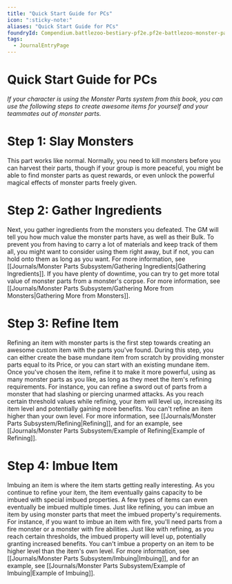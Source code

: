 ```yaml
---
title: "Quick Start Guide for PCs"
icon: ":sticky-note:"
aliases: "Quick Start Guide for PCs"
foundryId: Compendium.battlezoo-bestiary-pf2e.pf2e-battlezoo-monster-parts.JournalEntry.t4kAG04buZGbp5XA.JournalEntryPage.NGletTX69mXnptcw
tags:
  - JournalEntryPage
---
```


# Quick Start Guide for PCs
_If your character is using the Monster Parts system from this book, you can use the following steps to create awesome items for yourself and your teammates out of monster parts._

# Step 1: Slay Monsters

This part works like normal. Normally, you need to kill monsters before you can harvest their parts, though if your group is more peaceful, you might be able to find monster parts as quest rewards, or even unlock the powerful magical effects of monster parts freely given.

# Step 2: Gather Ingredients

Next, you gather ingredients from the monsters you defeated. The GM will tell you how much value the monster parts have, as well as their Bulk. To prevent you from having to carry a lot of materials and keep track of them all, you might want to consider using them right away, but if not, you can hold onto them as long as you want. For more information, see [[Journals/Monster Parts Subsystem/Gathering Ingredients|Gathering Ingredients]]. If you have plenty of downtime, you can try to get more total value of monster parts from a monster's corpse. For more information, see [[Journals/Monster Parts Subsystem/Gathering More from Monsters|Gathering More from Monsters]].

# Step 3: Refine Item

Refining an item with monster parts is the first step towards creating an awesome custom item with the parts you've found. During this step, you can either create the base mundane item from scratch by providing monster parts equal to its Price, or you can start with an existing mundane item. Once you've chosen the item, refine it to make it more powerful, using as many monster parts as you like, as long as they meet the item's refining requirements. For instance, you can refine a sword out of parts from a monster that had slashing or piercing unarmed attacks. As you reach certain threshold values while refining, your item will level up, increasing its item level and potentially gaining more benefits. You can't refine an item higher than your own level. For more information, see [[Journals/Monster Parts Subsystem/Refining|Refining]], and for an example, see [[Journals/Monster Parts Subsystem/Example of Refining|Example of Refining]].

# Step 4: Imbue Item

Imbuing an item is where the item starts getting really interesting. As you continue to refine your item, the item eventually gains capacity to be imbued with special imbued properties. A few types of items can even eventually be imbued multiple times. Just like refining, you can imbue an item by using monster parts that meet the imbued property's requirements. For instance, if you want to imbue an item with fire, you'll need parts from a fire monster or a monster with fire abilities. Just like with refining, as you reach certain thresholds, the imbued property will level up, potentially granting increased benefits. You can't imbue a property on an item to be higher level than the item's own level. For more information, see [[Journals/Monster Parts Subsystem/Imbuing|Imbuing]], and for an example, see [[Journals/Monster Parts Subsystem/Example of Imbuing|Example of Imbuing]].